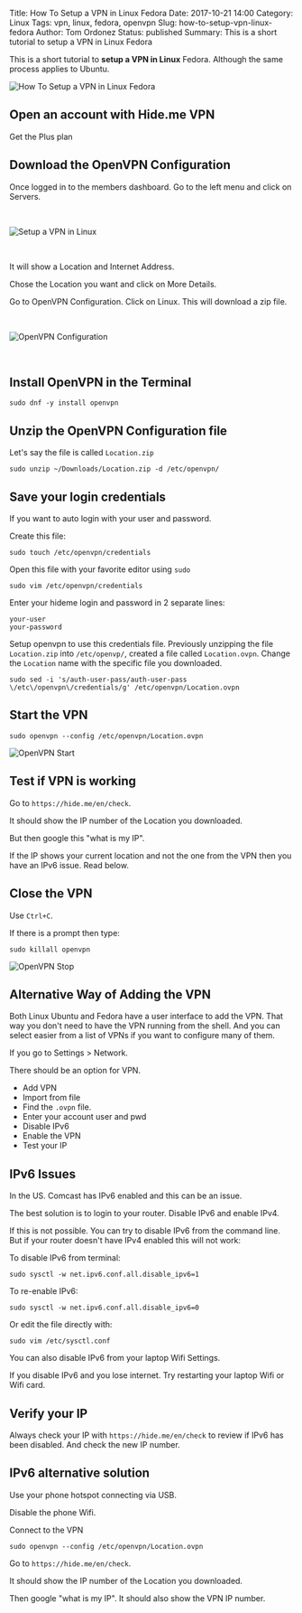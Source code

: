 Title: How To Setup a VPN in Linux Fedora
Date: 2017-10-21 14:00
Category: Linux
Tags: vpn, linux, fedora, openvpn
Slug: how-to-setup-vpn-linux-fedora
Author: Tom Ordonez
Status: published
Summary: This is a short tutorial to setup a VPN in Linux Fedora

This is a short tutorial to **setup a VPN in Linux** Fedora. Although the same process applies to Ubuntu.

![How To Setup a VPN in Linux Fedora]({filename}/images/how-to-setup-vpn-linux-fedora.jpg)

## Open an account with Hide.me VPN

Get the Plus plan

## Download the OpenVPN Configuration

Once logged in to the members dashboard. Go to the left menu and click on Servers.

<p>&nbsp;</p>

![Setup a VPN in Linux]({filename}/images/how-to-setup-vpn-linux.gif)

<p>&nbsp;</p>

It will show a Location and Internet Address.

Chose the Location you want and click on More Details.

Go to OpenVPN Configuration. Click on Linux. This will download a zip file.

<p>&nbsp;</p>

![OpenVPN Configuration]({filename}/images/openvpn-configuration.gif)

<p>&nbsp;</p>

## Install OpenVPN in the Terminal

    sudo dnf -y install openvpn

## Unzip the OpenVPN Configuration file

Let's say the file is called `Location.zip`

    sudo unzip ~/Downloads/Location.zip -d /etc/openvpn/

## Save your login credentials

If you want to auto login with your user and password.

Create this file:

    sudo touch /etc/openvpn/credentials

Open this file with your favorite editor using `sudo`

    sudo vim /etc/openvpn/credentials

Enter your hideme login and password in 2 separate lines:

    your-user
    your-password

Setup openvpn to use this credentials file. Previously unzipping the file `Location.zip` into `/etc/openvp/`, created a file called `Location.ovpn`. Change the `Location` name with the specific file you downloaded.

    sudo sed -i 's/auth-user-pass/auth-user-pass \/etc\/openvpn\/credentials/g' /etc/openvpn/Location.ovpn

## Start the VPN

    sudo openvpn --config /etc/openvpn/Location.ovpn

![OpenVPN Start]({filename}/images/start-openvpn.gif)

## Test if VPN is working

Go to `https://hide.me/en/check`.

It should show the IP number of the Location you downloaded.

But then google this "what is my IP".

If the IP shows your current location and not the one from the VPN then you have an IPv6 issue. Read below.

## Close the VPN

Use `Ctrl+C`.

If there is a prompt then type:

    sudo killall openvpn

![OpenVPN Stop]({filename}/images/stop-openvpn.gif)

## Alternative Way of Adding the VPN

Both Linux Ubuntu and Fedora have a user interface to add the VPN. That way you don't need to have the VPN running from the shell. And you can select easier from a list of VPNs if you want to configure many of them.

If you go to Settings > Network.

There should be an option for VPN.

* Add VPN
* Import from file
* Find the `.ovpn` file.
* Enter your account user and pwd
* Disable IPv6
* Enable the VPN
* Test your IP

## IPv6 Issues

In the US. Comcast has IPv6 enabled and this can be an issue.

The best solution is to login to your router. Disable IPv6 and enable IPv4.

If this is not possible. You can try to disable IPv6 from the command line. But if your router doesn't have IPv4 enabled this will not work:

To disable IPv6 from terminal:

    sudo sysctl -w net.ipv6.conf.all.disable_ipv6=1

To re-enable IPv6:

    sudo sysctl -w net.ipv6.conf.all.disable_ipv6=0

Or edit the file directly with:

    sudo vim /etc/sysctl.conf

You can also disable IPv6 from your laptop Wifi Settings.

If you disable IPv6 and you lose internet. Try restarting your laptop Wifi or Wifi card.

## Verify your IP

Always check your IP with `https://hide.me/en/check` to review if IPv6 has been disabled. And check the new IP number.

## IPv6 alternative solution

Use your phone hotspot connecting via USB.

Disable the phone Wifi.

Connect to the VPN

    sudo openvpn --config /etc/openvpn/Location.ovpn

Go to `https://hide.me/en/check`.

It should show the IP number of the Location you downloaded.

Then google "what is my IP". It should also show the VPN IP number.

